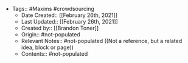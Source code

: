 - Tags:: #Maxims #crowdsourcing
    - Date Created:: [[February 26th, 2021]]
    - Last Updated:: [[February 26th, 2021]]
    - Created by:: [[Brandon Toner]]
    - Origin:: #not-populated
    - Relevant Notes:: #not-populated ((Not a reference, but a related idea, block or page))
    - Contents:: #not-populated
